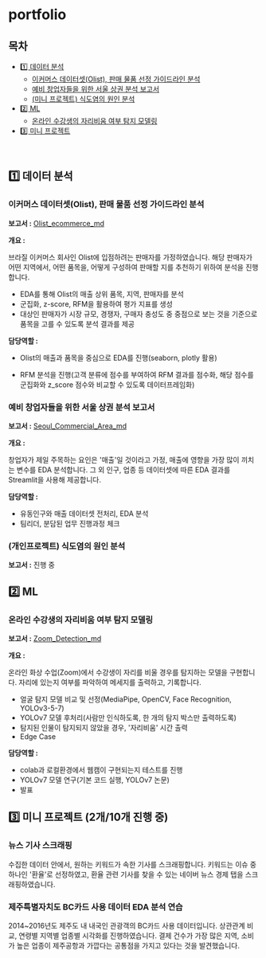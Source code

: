 # portfolio
## 목차
- [1️⃣ 데이터 분석](https://github.com/aimaimee/portfolio#1%EF%B8%8F%E2%83%A3-%EB%8D%B0%EC%9D%B4%ED%84%B0-%EB%B6%84%EC%84%9D)
  - [이커머스 데이터셋(Olist), 판매 물품 선정 가이드라인 분석](https://github.com/aimaimee/portfolio#%EC%9D%B4%EC%BB%A4%EB%A8%B8%EC%8A%A4-%EB%8D%B0%EC%9D%B4%ED%84%B0%EC%85%8Bolist-%ED%8C%90%EB%A7%A4-%EB%AC%BC%ED%92%88-%EC%84%A0%EC%A0%95-%EA%B0%80%EC%9D%B4%EB%93%9C%EB%9D%BC%EC%9D%B8-%EB%B6%84%EC%84%9D)
  - [예비 창업자들을 위한 서울 상권 분석 보고서](https://github.com/aimaimee/portfolio#%EC%98%88%EB%B9%84-%EC%B0%BD%EC%97%85%EC%9E%90%EB%93%A4%EC%9D%84-%EC%9C%84%ED%95%9C-%EC%84%9C%EC%9A%B8-%EC%83%81%EA%B6%8C-%EB%B6%84%EC%84%9D-%EB%B3%B4%EA%B3%A0%EC%84%9C)
  - [(미니 프로젝트) 식도염의 원인 분석](https://github.com/aimaimee/portfolio#%EA%B0%9C%EC%9D%B8%ED%94%84%EB%A1%9C%EC%A0%9D%ED%8A%B8-%EC%8B%9D%EB%8F%84%EC%97%BC%EC%9D%98-%EC%9B%90%EC%9D%B8-%EB%B6%84%EC%84%9D)
- [2️⃣ ML](https://github.com/aimaimee/portfolio#2%EF%B8%8F%E2%83%A3-ml)
  - [온라인 수강생의 자리비움 여부 탐지 모델링](https://github.com/aimaimee/portfolio#%EC%98%A8%EB%9D%BC%EC%9D%B8-%EC%88%98%EA%B0%95%EC%83%9D%EC%9D%98-%EC%9E%90%EB%A6%AC%EB%B9%84%EC%9B%80-%EC%97%AC%EB%B6%80-%ED%83%90%EC%A7%80-%EB%AA%A8%EB%8D%B8%EB%A7%81)
- [3️⃣ 미니 프로젝트](https://github.com/aimaimee/portfolio#3%EF%B8%8F%E2%83%A3-%EB%AF%B8%EB%8B%88-%ED%94%84%EB%A1%9C%EC%A0%9D%ED%8A%B8-2%EA%B0%9C10%EA%B0%9C-%EC%A7%84%ED%96%89-%EC%A4%91)

</br>

## 1️⃣ 데이터 분석
### 이커머스 데이터셋(Olist), 판매 물품 선정 가이드라인 분석

__보고서 :__ [Olist_ecommerce_md](https://github.com/aimaimee/portfolio/blob/main/olist_ecommerce/README.md)

__개요 :__ 

브라질 이커머스 회사인 Olist에 입점하려는 판매자를 가정하였습니다. 해당 판매자가 어떤 지역에서, 어떤 품목을, 어떻게 구성하여 판매할 지를 추천하기 위하여 분석을 진행합니다.

- EDA를 통해 Olist의 매출 상위 품목, 지역, 판매자를 분석
- 군집화, z-score, RFM을 활용하여 평가 지표를 생성
- 대상인 판매자가 시장 규모, 경쟁자, 구매자 충성도 중 중점으로 보는 것을 기준으로 품목을 고를 수 있도록 분석 결과를 제공

__담당역할 :__

- Olist의 매출과 품목을 중심으로 EDA를 진행(seaborn, plotly 활용)

- RFM 분석을 진행(고객 분류에 점수를 부여하여 RFM 결과를 점수화, 해당 점수를 군집화와 z_score 점수와 비교할 수 있도록 데이터프레임화)

### 예비 창업자들을 위한 서울 상권 분석 보고서

__보고서 :__ [Seoul_Commercial_Area_md](https://github.com/aimaimee/portfolio/tree/main/Seoul_Commercial_Area)

__개요 :__

창업자가 제일 주목하는 요인은 '매출'일 것이라고 가정, 매출에 영향을 가장 많이 끼치는 변수를 EDA 분석합니다. 그 외 인구, 업종 등 데이터셋에 따른 EDA 결과를 Streamlit을 사용해 제공합니다.

__담당역할 :__

- 유동인구와 매출 데이터셋 전처리, EDA 분석
- 팀리더, 분담된 업무 진행과정 체크

### (개인프로젝트) 식도염의 원인 분석

__보고서 :__ 진행 중



## 2️⃣ ML
### 온라인 수강생의 자리비움 여부 탐지 모델링

__보고서 :__ [Zoom_Detection_md](https://github.com/aimaimee/portfolio/tree/main/Zoom_Detection)

__개요 :__

온라인 화상 수업(Zoom)에서 수강생이 자리를 비울 경우를 탐지하는 모델을 구현합니다. 자리에 있는지 여부를 파악하여 메세지를 출력하고, 기록합니다.
- 얼굴 탐지 모델 비교 및 선정(MediaPipe, OpenCV, Face Recognition, YOLOv3-5-7)
- YOLOv7 모델 후처리(사람만 인식하도록, 한 개의 탐지 박스만 출력하도록)
- 탐지된 인물이 탐지되지 않았을 경우, '자리비움' 시간 출력
- Edge Case

__담당역할 :__
- colab과 로컬환경에서 웹캠이 구현되는지 테스트를 진행
- YOLOv7 모델 연구(기본 코드 실행, YOLOv7 논문)
- 발표

## 3️⃣ 미니 프로젝트 (2개/10개 진행 중)
### 뉴스 기사 스크래핑
수집한 데이터 안에서, 원하는 키워드가 속한 기사를 스크래핑합니다. 키워드는 이슈 중 하나인 '환율'로 선정하였고, 환율 관련 기사를 찾을 수 있는 네이버 뉴스 경제 탭을 스크래핑하였습니다.

### 제주특별자치도 BC카드 사용 데이터 EDA 분석 연습
2014~2016년도 제주도 내 내국인 관광객의 BC카드 사용 데이터입니다. 상관관계 비교, 연령별 지역별 업종별 시각화를 진행하였습니다. 결제 건수가 가장 많은 지역, 소비가 높은 업종이 제주공항과 가깝다는 공통점을 가지고 있다는 것을 발견했습니다.